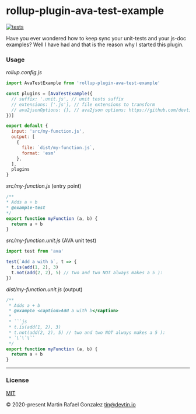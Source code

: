 # rollup-plugin-ava-test-example
[![tests](https://github.com/devtin/rollup-plugin-ava-test-example/workflows/test/badge.svg)](https://github.com/devtin/rollup-plugin-ava-test-example/actions)

Have you ever wondered how to keep sync your unit-tests and your js-doc examples? Well I have had and that is the reason
why I started this plugin.

### Usage

*rollup.config.js*
```js
import AvaTestExample from 'rollup-plugin-ava-test-example'

const plugins = [AvaTestExample({
  // suffix: '.unit.js', // unit tests suffix
  // extensions: ['.js'], // file extensions to transform
  // ava2jsonOptions: {}, // ava2json options: https://github.com/devtin/ava-to-json
})]

export default {
  input: 'src/my-function.js',
  output: [
    {
      file: `dist/my-function.js`,
      format: 'esm'
    },
  ],
  plugins
}
```


*src/my-function.js* (entry point)
```js
/**
* Adds a + b
* @example-test
*/
export function myFunction (a, b) {
  return a + b
}
```

*src/my-function.unit.js* (AVA unit test)
```js
import test from 'ava'

test(`Add a with b`, t => {
  t.is(add(1, 2), 3)
  t.not(add(2, 2), 5) // two and two NOT always makes a 5 ):
})
```

*dist/my-function.unit.js* (output)
```js
/**
 * Adds a + b
 * @example <caption>Add a with b</caption>
 * 
 * ```js
 * t.is(add(1, 2), 3)
 * t.not(add(2, 2), 5) // two and two NOT always makes a 5 ):
 * `\`\`\``
 */
export function myFunction (a, b) {
  return a + b
}
```

* * *

### License

[MIT](https://opensource.org/licenses/MIT)

&copy; 2020-present Martin Rafael Gonzalez
<tin@devtin.io>
